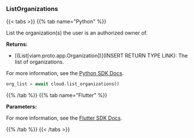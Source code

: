### ListOrganizations

{{< tabs >}}
{{% tab name="Python" %}}

List the organization(s) the user is an authorized owner of.


**Returns:**

- [(List[viam.proto.app.Organization])](INSERT RETURN TYPE LINK): The list of organizations.

For more information, see the [Python SDK Docs](https://python.viam.dev/autoapi/viam/app/app_client/index.html#viam.app.app_client.AppClient.list_organizations).

``` python {class="line-numbers linkable-line-numbers"}
org_list = await cloud.list_organizations()

```

{{% /tab %}}
{{% tab name="Flutter" %}}

**Parameters:**



For more information, see the [Flutter SDK Docs](https://flutter.viam.dev/viam_protos.app.app/AppServiceClient/listOrganizations.html).

{{% /tab %}}
{{< /tabs >}}
